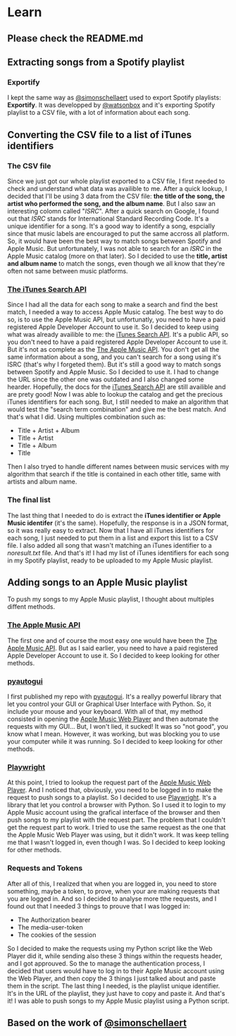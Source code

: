 # Learn
## Please check the README.md
## Extracting songs from a Spotify playlist
### Exportify
I kept the same way as [@simonschellaert](https://github.com/simonschellaert/Exportify) used to export Spotify playlists: **Exportify**. It was developped by [@watsonbox](https://github.com/watsonbox) and it's exporting Spotify playlist to a CSV file, with a lot of information about each song.
## Converting the CSV file to a list of iTunes identifiers
### The CSV file
Since we just got our whole playlist exported to a CSV file, I first needed to check and understand what data was availible to me. After a quick lookup, I decided that I'll be using 3 data from the CSV file: **the title of the song, the artist who performed the song, and the album name**. But I also saw an interesting colomn called "*ISRC*". After a quick search on Google, I found out that *ISRC* stands for International Standard Recording Code. It's a unique identifier for a song. It's a good way to identify a song, espcially since that music labels are encouraged to put the same accross all platform. So, it would have been the best way to match songs between Spotify and Apple Music. But unfortunately, I was not able to search for an *ISRC* in the Apple Music catalog (more on that later). So I decided to use the **title, artist and album name** to match the songs, even though we all know that they're often not same between music platforms.
### [The iTunes Search API](https://developer.apple.com/library/archive/documentation/AudioVideo/Conceptual/iTuneSearchAPI/index.html)
Since I had all the data for each song to make a search and find the best match, I needed a way to access Apple Music catalog. The best way to do so, is to use the Apple Music API, but unfortunatly, you need to have a paid registered Apple Developer Account to use it. So I decided to keep using what was already availible to me: the [iTunes Search API](https://developer.apple.com/library/archive/documentation/AudioVideo/Conceptual/iTuneSearchAPI/index.html). It's a public API, so you don't need to have a paid registered Apple Developer Account to use it. But it's not as complete as the [The Apple Music API](https://developer.apple.com/documentation/applemusicapi). You don't get all the same information about a song, and you can't search for a song using it's ISRC (that's why I forgeted them). But it's still a good way to match songs between Spotify and Apple Music. So I decided to use it. I had to change the URL since the other one was outdated and I also changed some hearder. Hopefully, the docs for the [iTunes Search API](https://developer.apple.com/library/archive/documentation/AudioVideo/Conceptual/iTuneSearchAPI/index.html) are still availible and are prety good! Now I was able to lookup the catalog and get the precious iTunes identifiers for each song. But, I still needed to make an algorithm that would test the "search term combination" and give me the best match. And that's what I did. Using multiples combination such as:
- Title + Artist + Album
- Title + Artist
- Title + Album
- Title

Then I also tryed to handle different names between music services with my algorithm that search if the title is contained in each other title, same with artists and album name.
### The final list
The last thing that I needed to do is extract the **iTunes identifier or Apple Music identifer** (it's the same). Hopefully, the response is in a JSON format, so it was really easy to extract. Now that I have all iTunes identifiers for each song, I just needed to put them in a list and export this list to a CSV file. I also added all song that wasn't matching an iTunes identifier to a *noresult.txt* file. And that's it! I had my list of iTunes identifiers for each song in my Spotify playlist, ready to be uploaded to my Apple Music playlist.
## Adding songs to an Apple Music playlist
To push my songs to my Apple Music playlist, I thought about multiples diffent methods.
### [The Apple Music API](https://developer.apple.com/documentation/applemusicapi)
The first one and of course the most easy one would have been the [The Apple Music API](https://developer.apple.com/documentation/applemusicapi). But as I said earlier, you need to have a paid registered Apple Developer Account to use it. So I decided to keep looking for other methods.
### [pyautogui](https://pyautogui.readthedocs.io/en/latest/)
I first published my repo with [pyautogui](https://pyautogui.readthedocs.io/en/latest/). It's a reallyy powerful library that let you control your GUI or Graphical User Interface with Python. So, it include your mouse and your keyboard. With all of that, my method consisted in opening the [Apple Music Web Player](https://music.apple.com) and then automate the requests with my GUI... But, I won't lied, it sucked! It was so "not good", you know what I mean. However, it was working, but was blocking you to use your computer while it was running. So I decided to keep looking for other methods.
### [Playwright](https://playwright.dev/)
At this point, I tried to lookup the request part of the [Apple Music Web Player](https://music.apple.com). And I noticed that, obviously, you need to be logged in to make the request to push songs to a playlist. So I decided to use [Playwright](https://playwright.dev/). It's a library that let you control a browser with Python. So I used it to login to my Apple Music account using the grafical interface of the browser and then push songs to my playlist with the request part. The problem that I couldn't get the request part to work. I tried to use the same request as the one that the Apple Music Web Player was using, but it didn't work. It was keep telling me that I wasn't logged in, even though I was. So I decided to keep looking for other methods.
### Requests and Tokens
After all of this, I realized that when you are logged in, you need to store something, maybe a token, to prove, when your are making requests that you are logged in. And so I decided to analyse more tthe requests, and I found out that I needed 3 things to prouve that I was logged in:
- The Authorization bearer
- The media-user-token
- The cookies of the session

So I decided to make the requests using my Python script like the Web Player did it, while sending also these 3 things within the requests header, and I got approuved. So the to manage the authentication process, I decided that users would have to log in to their Apple Music account using the Web Player, and then copy the 3 things I just talked about and paste them in the script. The last thing I needed, is the playlist unique identifier. It's in the URL of the playlist, they just have to copy and paste it.
And that's it! I was able to push songs to my Apple Music playlist using a Python script.
## Based on the work of [@simonschellaert](https://github.com/simonschellaert/spotify2am)

